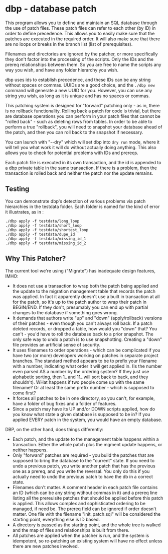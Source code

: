 # dbp - database patch

This program allows you to define and maintain an SQL database through the use of patch files. These patch files can refer to each other (by ID) in order to define precedence.  This allows you to easily make sure that the patches are executed in the required order.  It will also make sure that there are no loops or breaks in the branch list (list of prerequisites).

Filenames and directories are ignored by the patcher, or more specifically they don't factor into the processing of the scripts. Only the IDs and the prereq relationships between them. So you are free to name the scripts any way you wish, and have any folder hierarchy you wish.

dbp uses ids to establish precedence, and these IDs can be any string without spaces or commas. UUIDs are a good choice, and the `./dbp new` command will generate a new UUID for you. However, you can use any string you wish, as long as it is unique and has no spaces or commas.

This patching system is designed for "forward" patching only - as in, there is no rollback functionality. Rolling back a patch for code is trivial, but there are database operations you can perform in your patch files that cannot be "rolled back" - such as deleting rows from tables. In order to be able to perform a true "rollback", you will need to snapshot your database ahead of the patch, and then you can roll back to the snapshot if necessary.

You can launch with "--dry" which will set dbp into `dry run` mode, where it will tell you what work it will do without actually doing anything. This also allows you to check for potential problems with IDs and prereqs.

Each patch file is executed in its own transaction, and the id is appended to a dbp private table in the same transaction. If there is a problem, then the transaction is rolled back and neither the patch nor the update remains. 

## Testing

You can demonstrate dbp's detection of various problems via patch hierarchies in the testdata folder. Each folder is named for the kind of error it illustrates, as in :

    ./dbp apply -f testdata/long_loop
    ./dbp apply -f testdata/short_loop
    ./dbp apply -f testdata/shortest_loop
    ./dbp apply -f testdata/dupe_id
    ./dbp apply -f testdata/missing_id_1
    ./dbp apply -f testdata/missing_id_2

## Why This Patcher?

The current tool we're using ("Migrate") has inadequate design features, IMHO:
* It does not use a transaction to wrap both the patch being applied and the update to the migration management table that records the patch was applied. In fact it apparently doesn't use a built in transaction at all for the patch, so it's up to the patch author to wrap their patch in BEGIN/END. If they don't, presumably you can end up with partial changes to the database if something goes wrong.
* It demands that authors write "up" and "down" (apply/rollback) versions of their patches - even though you can't always roll back. If a patch deleted records, or dropped a table, how would you "down" that? You can't - you'd have to roll the database back to a prior snapshot. The only safe way to undo a patch is to use snapshotting. Creating a "down" file provides an artificial sense of security.
* It uses filenames to order operations - which can be complicated if you have two (or more) developers working on patches in separate project branches. The standard method appears to be to prefix your filename with a number, indicating what order it will get applied in. (Is the number even parsed AS a number by the ordering system? If they just use alphabetic sorting, then 1_ and 11_ will sort back to back, and they shouldn't). WHat happens if two people come up with the same filename? Or at least the same prefix number - which is supposed to come first?
* It forces all patches to be in one directory, so you can't, for example, have a folder of bug fixes and a folder of features.
* Since a patch may have its UP and/or DOWN scripts applied, how do you know what state a given database is supposed to be in? If you applied EVERY patch in the system, you would have an empty database.

DBP, on the other hand, does things differently:
* Each patch, and the update to the management table happens within a transaction. Either the whole patch plus the mgment update happens, or neither happens.
* Only "forward" patches are required - you build the patches that are supposed to bring the database to the "current" state. If you need to undo a previous patch, you write another patch that has the previous one as a prereq, and you write the reversal. You only do this if you actually need to undo the previous patch to have the db in a correct state.
* Filenames don't matter. A comment header in each patch file contains an ID (which can be any string wtihout commas in it) and a prereq line listing all the prereuisite patches that should be applied before this patch is applied. This allows complex and sophisticated ordering to be managed, if need be. The prereq field can be ignored if order doesn't matter. One file with the filename "init_patch.sql" will be considered the starting point, everything else is ID based.
* A directory is passed as the starting point, and the whole tree is walked and the map of files and relationships is built from there.
* All patches are applied when the patcher is run, and the system is idempotent, so re-patching an existing system will have no effect unless there are new patches involved.
